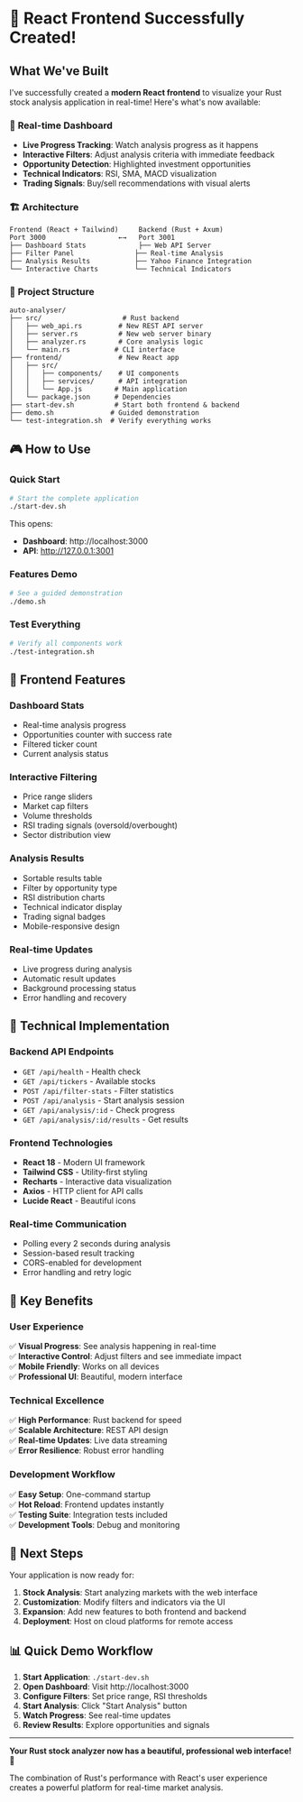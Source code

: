 # 🚀 React Frontend Successfully Created!

## What We've Built

I've successfully created a **modern React frontend** to visualize your Rust stock analysis application in real-time! Here's what's now available:

### 🎯 **Real-time Dashboard**
- **Live Progress Tracking**: Watch analysis progress as it happens
- **Interactive Filters**: Adjust analysis criteria with immediate feedback
- **Opportunity Detection**: Highlighted investment opportunities
- **Technical Indicators**: RSI, SMA, MACD visualization
- **Trading Signals**: Buy/sell recommendations with visual alerts

### 🏗️ **Architecture**
```
Frontend (React + Tailwind)     Backend (Rust + Axum)
Port 3000                  ←→   Port 3001
├── Dashboard Stats             ├── Web API Server
├── Filter Panel               ├── Real-time Analysis
├── Analysis Results           ├── Yahoo Finance Integration
└── Interactive Charts         └── Technical Indicators
```

### 📁 **Project Structure**
```
auto-analyser/
├── src/                    # Rust backend
│   ├── web_api.rs         # New REST API server
│   ├── server.rs          # New web server binary
│   ├── analyzer.rs        # Core analysis logic
│   └── main.rs           # CLI interface
├── frontend/              # New React app
│   ├── src/
│   │   ├── components/    # UI components
│   │   ├── services/      # API integration
│   │   └── App.js        # Main application
│   └── package.json      # Dependencies
├── start-dev.sh          # Start both frontend & backend
├── demo.sh              # Guided demonstration
└── test-integration.sh  # Verify everything works
```

## 🎮 **How to Use**

### **Quick Start**
```bash
# Start the complete application
./start-dev.sh
```

This opens:
- **Dashboard**: http://localhost:3000
- **API**: http://127.0.0.1:3001

### **Features Demo**
```bash
# See a guided demonstration
./demo.sh
```

### **Test Everything**
```bash
# Verify all components work
./test-integration.sh
```

## 🎨 **Frontend Features**

### **Dashboard Stats**
- Real-time analysis progress
- Opportunities counter with success rate
- Filtered ticker count
- Current analysis status

### **Interactive Filtering**
- Price range sliders
- Market cap filters
- Volume thresholds
- RSI trading signals (oversold/overbought)
- Sector distribution view

### **Analysis Results**
- Sortable results table
- Filter by opportunity type
- RSI distribution charts
- Technical indicator display
- Trading signal badges
- Mobile-responsive design

### **Real-time Updates**
- Live progress during analysis
- Automatic result updates
- Background processing status
- Error handling and recovery

## 🔧 **Technical Implementation**

### **Backend API Endpoints**
- `GET /api/health` - Health check
- `GET /api/tickers` - Available stocks
- `POST /api/filter-stats` - Filter statistics
- `POST /api/analysis` - Start analysis session
- `GET /api/analysis/:id` - Check progress
- `GET /api/analysis/:id/results` - Get results

### **Frontend Technologies**
- **React 18** - Modern UI framework
- **Tailwind CSS** - Utility-first styling
- **Recharts** - Interactive data visualization
- **Axios** - HTTP client for API calls
- **Lucide React** - Beautiful icons

### **Real-time Communication**
- Polling every 2 seconds during analysis
- Session-based result tracking
- CORS-enabled for development
- Error handling and retry logic

## 🎯 **Key Benefits**

### **User Experience**
✅ **Visual Progress**: See analysis happening in real-time  
✅ **Interactive Control**: Adjust filters and see immediate impact  
✅ **Mobile Friendly**: Works on all devices  
✅ **Professional UI**: Beautiful, modern interface  

### **Technical Excellence**
✅ **High Performance**: Rust backend for speed  
✅ **Scalable Architecture**: REST API design  
✅ **Real-time Updates**: Live data streaming  
✅ **Error Resilience**: Robust error handling  

### **Development Workflow**
✅ **Easy Setup**: One-command startup  
✅ **Hot Reload**: Frontend updates instantly  
✅ **Testing Suite**: Integration tests included  
✅ **Development Tools**: Debug and monitoring  

## 🚀 **Next Steps**

Your application is now ready for:

1. **Stock Analysis**: Start analyzing markets with the web interface
2. **Customization**: Modify filters and indicators via the UI
3. **Expansion**: Add new features to both frontend and backend
4. **Deployment**: Host on cloud platforms for remote access

## 📊 **Quick Demo Workflow**

1. **Start Application**: `./start-dev.sh`
2. **Open Dashboard**: Visit http://localhost:3000
3. **Configure Filters**: Set price range, RSI thresholds
4. **Start Analysis**: Click "Start Analysis" button
5. **Watch Progress**: See real-time updates
6. **Review Results**: Explore opportunities and signals

---

**Your Rust stock analyzer now has a beautiful, professional web interface! 🎉**

The combination of Rust's performance with React's user experience creates a powerful platform for real-time market analysis.
